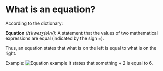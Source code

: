 # What is an equation?

According to the dictionary:

**Equation** _(/ɪˈkweɪʒ(ə)n/)_: A statement that the values of two mathematical expressions are equal (indicated by the sign =).

Thus, an equation states that what is on the left is equal to what is on the right.

Example:
![Equation example](https://render.githubusercontent.com/render/math?math=x%2B2=6)
It states that something + 2 is equal to 6.
